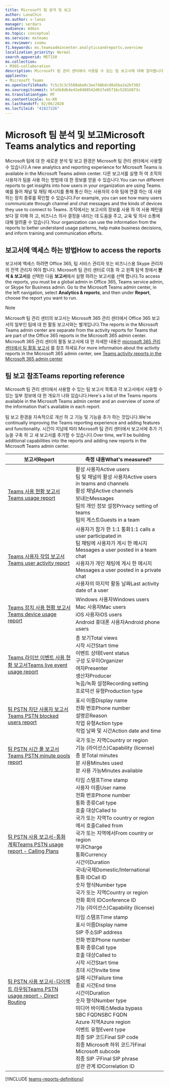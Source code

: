 ```yaml
---
title: Microsoft 팀 분석 및 보고
author: LanaChin
ms.author: v-lanac
manager: serdars
audience: Admin
ms.topic: conceptual
ms.service: msteams
ms.reviewer: svemu
f1.keywords: ms.teamsadmincenter.analyticsandreports.overview
localization_priority: Normal
search.appverid: MET150
ms.collection:
- M365-collaboration
description: Microsoft 팀 관리 센터에서 사용할 수 있는 팀 보고서에 대해 알아봅니다.
appliesto:
- Microsoft Teams
ms.openlocfilehash: fc5c3c3c5588abe0c3ee748bdcd8a5ba3a2bf302
ms.sourcegitcommit: bfa5b8db4e42e0480542d61fe05716c52016873c
ms.translationtype: MT
ms.contentlocale: ko-KR
ms.lasthandoff: 02/06/2020
ms.locfileid: "41827226"
---
```

# <a name="microsoft-teams-analytics-and-reporting"></a><span data-ttu-id="7de1f-103">Microsoft 팀 분석 및 보고</span><span class="sxs-lookup"><span data-stu-id="7de1f-103">Microsoft Teams analytics and reporting</span></span>

<span data-ttu-id="7de1f-104">Microsoft 팀에 대 한 새로운 분석 및 보고 환경은 Microsoft 팀 관리 센터에서 사용할 수 있습니다.</span><span class="sxs-lookup"><span data-stu-id="7de1f-104">A new analytics and reporting experience for Microsoft Teams is available in the Microsoft Teams admin center.</span></span> <span data-ttu-id="7de1f-105">다른 보고서를 실행 하 여 조직의 사용자가 팀을 사용 하는 방법에 대 한 정보를 얻을 수 있습니다.</span><span class="sxs-lookup"><span data-stu-id="7de1f-105">You can run different reports to get insights into how users in your organization are using Teams.</span></span> <span data-ttu-id="7de1f-106">예를 들어 채널 및 채팅 메시지를 통해 통신 하는 사용자의 수와 팀에 연결 하는 데 사용 하는 장치 종류를 확인할 수 있습니다.</span><span class="sxs-lookup"><span data-stu-id="7de1f-106">For example, you can see how many users communicate through channel and chat messages and the kinds of devices they use to connect to Teams.</span></span> <span data-ttu-id="7de1f-107">조직에서는 보고서의 정보를 사용 하 여 사용 패턴을 보다 잘 이해 하 고, 비즈니스 의사 결정을 내리는 데 도움을 주고, 교육 및 의사 소통에 대해 알려줄 수 있습니다.</span><span class="sxs-lookup"><span data-stu-id="7de1f-107">Your organization can use the information from the reports to better understand usage patterns, help make business decisions, and inform training and communication efforts.</span></span>

## <a name="how-to-access-the-reports"></a><span data-ttu-id="7de1f-108">보고서에 액세스 하는 방법</span><span class="sxs-lookup"><span data-stu-id="7de1f-108">How to access the reports</span></span>

<span data-ttu-id="7de1f-109">보고서에 액세스 하려면 Office 365, 팀 서비스 관리자 또는 비즈니스용 Skype 관리자의 전역 관리자 여야 합니다.  Microsoft 팀 관리 센터로 이동 하 고 왼쪽 탐색 창에서 **분석 & 보고서**를 선택한 다음 **보고서**에서 실행 하려는 보고서를 선택 합니다.</span><span class="sxs-lookup"><span data-stu-id="7de1f-109">To access the reports, you must be a global admin in Office 365, Teams service admin, or Skype for Business admin.  Go to the Microsoft Teams admin center, in the left navigation, select **Analytics & reports**, and then under **Report**, choose the report you want to run.</span></span>

> [!NOTE]
> <span data-ttu-id="7de1f-110">Microsoft 팀 관리 센터의 보고서는 Microsoft 365 관리 센터에서 Office 365 보고서의 일부인 팀에 대 한 활동 보고서와는 별개입니다.</span><span class="sxs-lookup"><span data-stu-id="7de1f-110">The reports in the Microsoft Teams admin center are separate from the activity reports for Teams that are part of the Office 365 reports in the Microsoft 365 admin center.</span></span> <span data-ttu-id="7de1f-111">Microsoft 365 관리 센터의 활동 보고서에 대 한 자세한 내용은 [microsoft 365 관리 센터에서 팀 활동 보고서](../teams-activity-reports.md) 를 참조 하세요.</span><span class="sxs-lookup"><span data-stu-id="7de1f-111">For more information about the activity reports in the Microsoft 365 admin center, see [Teams activity reports in the Microsoft 365 admin center](../teams-activity-reports.md)</span></span>

## <a name="teams-reporting-reference"></a><span data-ttu-id="7de1f-112">팀 보고 참조</span><span class="sxs-lookup"><span data-stu-id="7de1f-112">Teams reporting reference</span></span>

<span data-ttu-id="7de1f-113">Microsoft 팀 관리 센터에서 사용할 수 있는 팀 보고서 목록과 각 보고서에서 사용할 수 있는 일부 정보에 대 한 개요가 나와 있습니다.</span><span class="sxs-lookup"><span data-stu-id="7de1f-113">Here's a list of the Teams reports available in the Microsoft Teams admin center and an overview of some of the information that's available in each report.</span></span>

<span data-ttu-id="7de1f-114">팀 보고 환경을 지속적으로 개선 하 고 기능 및 기능을 추가 하는 것입니다.</span><span class="sxs-lookup"><span data-stu-id="7de1f-114">We're continually improving the Teams reporting experience and adding features and functionality.</span></span> <span data-ttu-id="7de1f-115">시간이 지남에 따라 Microsoft 팀 관리 센터에서 보고서에 추가 기능을 구축 하 고 새 보고서를 추가할 수 있습니다.</span><span class="sxs-lookup"><span data-stu-id="7de1f-115">Over time, we'll be building additional capabilities into the reports and adding new reports in the Microsoft Teams admin center.</span></span>

|<span data-ttu-id="7de1f-116">보고서</span><span class="sxs-lookup"><span data-stu-id="7de1f-116">Report</span></span>  |<span data-ttu-id="7de1f-117">측정 내용</span><span class="sxs-lookup"><span data-stu-id="7de1f-117">What's measured?</span></span> |
|---------|---------|
|[<span data-ttu-id="7de1f-118">Teams 사용 현황 보고서</span><span class="sxs-lookup"><span data-stu-id="7de1f-118">Teams usage report</span></span>](teams-usage-report.md)  |  <span data-ttu-id="7de1f-119">활성 사용자</span><span class="sxs-lookup"><span data-stu-id="7de1f-119">Active users</span></span><br/><span data-ttu-id="7de1f-120">팀 및 채널의 활성 사용자</span><span class="sxs-lookup"><span data-stu-id="7de1f-120">Active users in teams and channels</span></span><br/><span data-ttu-id="7de1f-121">활성 채널</span><span class="sxs-lookup"><span data-stu-id="7de1f-121">Active channels</span></span><br/><span data-ttu-id="7de1f-122">보내는</span><span class="sxs-lookup"><span data-stu-id="7de1f-122">Messages</span></span><br/><span data-ttu-id="7de1f-123">팀의 개인 정보 설정</span><span class="sxs-lookup"><span data-stu-id="7de1f-123">Privacy setting of  teams</span></span><br/><span data-ttu-id="7de1f-124">팀의 게스트</span><span class="sxs-lookup"><span data-stu-id="7de1f-124">Guests in a team</span></span>   |
|[<span data-ttu-id="7de1f-125">Teams 사용자 작업 보고서</span><span class="sxs-lookup"><span data-stu-id="7de1f-125">Teams user activity report</span></span>](user-activity-report.md)  |  <span data-ttu-id="7de1f-126">사용자가 참가 한 1:1 통화</span><span class="sxs-lookup"><span data-stu-id="7de1f-126">1:1 calls a user participated in</span></span><br/><span data-ttu-id="7de1f-127">팀 채팅에 사용자가 게시 한 메시지</span><span class="sxs-lookup"><span data-stu-id="7de1f-127">Messages a user posted in a team chat</span></span><br/><span data-ttu-id="7de1f-128">사용자가 개인 채팅에 게시 한 메시지</span><span class="sxs-lookup"><span data-stu-id="7de1f-128">Messages a user posted in a private chat</span></span><br/><span data-ttu-id="7de1f-129">사용자의 마지막 활동 날짜</span><span class="sxs-lookup"><span data-stu-id="7de1f-129">Last activity date of a user</span></span>     |
|[<span data-ttu-id="7de1f-130">Teams 장치 사용 현황 보고서</span><span class="sxs-lookup"><span data-stu-id="7de1f-130">Teams device usage report</span></span>](device-usage-report.md)   |  <span data-ttu-id="7de1f-131">Windows 사용자</span><span class="sxs-lookup"><span data-stu-id="7de1f-131">Windows users</span></span><br/><span data-ttu-id="7de1f-132">Mac 사용자</span><span class="sxs-lookup"><span data-stu-id="7de1f-132">Mac users</span></span><br/><span data-ttu-id="7de1f-133">iOS 사용자</span><span class="sxs-lookup"><span data-stu-id="7de1f-133">iOS users</span></span><br/><span data-ttu-id="7de1f-134">Android 휴대폰 사용자</span><span class="sxs-lookup"><span data-stu-id="7de1f-134">Android phone users</span></span>     |
|[<span data-ttu-id="7de1f-135">Teams 라이브 이벤트 사용 현황 보고서</span><span class="sxs-lookup"><span data-stu-id="7de1f-135">Teams live event usage report</span></span>](teams-live-event-usage-report.md)   |  <span data-ttu-id="7de1f-136">총 보기</span><span class="sxs-lookup"><span data-stu-id="7de1f-136">Total views</span></span><br><span data-ttu-id="7de1f-137">시작 시간</span><span class="sxs-lookup"><span data-stu-id="7de1f-137">Start time</span></span><br><span data-ttu-id="7de1f-138">이벤트 상태</span><span class="sxs-lookup"><span data-stu-id="7de1f-138">Event status</span></span><br><span data-ttu-id="7de1f-139">구성 도우미</span><span class="sxs-lookup"><span data-stu-id="7de1f-139">Organizer</span></span><br><span data-ttu-id="7de1f-140">여자</span><span class="sxs-lookup"><span data-stu-id="7de1f-140">Presenter</span></span><br><span data-ttu-id="7de1f-141">생산자</span><span class="sxs-lookup"><span data-stu-id="7de1f-141">Producer</span></span><br><span data-ttu-id="7de1f-142">녹음/녹화 설정</span><span class="sxs-lookup"><span data-stu-id="7de1f-142">Recording setting</span></span><br><span data-ttu-id="7de1f-143">프로덕션 유형</span><span class="sxs-lookup"><span data-stu-id="7de1f-143">Production type</span></span>    |
|[<span data-ttu-id="7de1f-144">팀 PSTN 차단 사용자 보고서</span><span class="sxs-lookup"><span data-stu-id="7de1f-144">Teams PSTN blocked users report</span></span>](pstn-blocked-users-report.md)   |  <span data-ttu-id="7de1f-145">표시 이름</span><span class="sxs-lookup"><span data-stu-id="7de1f-145">Display name</span></span><br><span data-ttu-id="7de1f-146">전화 번호</span><span class="sxs-lookup"><span data-stu-id="7de1f-146">Phone number</span></span><br><span data-ttu-id="7de1f-147">설명은</span><span class="sxs-lookup"><span data-stu-id="7de1f-147">Reason</span></span><br><span data-ttu-id="7de1f-148">작업 유형</span><span class="sxs-lookup"><span data-stu-id="7de1f-148">Action type</span></span><br><span data-ttu-id="7de1f-149">작업 날짜 및 시간</span><span class="sxs-lookup"><span data-stu-id="7de1f-149">Action date and time</span></span>   |
|[<span data-ttu-id="7de1f-150">팀 PSTN 시간 풀 보고서</span><span class="sxs-lookup"><span data-stu-id="7de1f-150">Teams PSTN minute pools report</span></span>](pstn-minute-pools-report.md) |  <span data-ttu-id="7de1f-151">국가 또는 지역</span><span class="sxs-lookup"><span data-stu-id="7de1f-151">Country or region</span></span><br><span data-ttu-id="7de1f-152">기능 (라이선스)</span><span class="sxs-lookup"><span data-stu-id="7de1f-152">Capability (license)</span></span> <br><span data-ttu-id="7de1f-153">총 분</span><span class="sxs-lookup"><span data-stu-id="7de1f-153">Total minutes</span></span><br><span data-ttu-id="7de1f-154">분 사용</span><span class="sxs-lookup"><span data-stu-id="7de1f-154">Minutes used</span></span><br><span data-ttu-id="7de1f-155">분 사용 가능</span><span class="sxs-lookup"><span data-stu-id="7de1f-155">Minutes available</span></span>|
|[<span data-ttu-id="7de1f-156">팀 PSTN 사용 보고서-통화 계획</span><span class="sxs-lookup"><span data-stu-id="7de1f-156">Teams PSTN usage report - Calling Plans</span></span>](pstn-usage-report.md#calling-plans)|  <span data-ttu-id="7de1f-157">타임 스탬프</span><span class="sxs-lookup"><span data-stu-id="7de1f-157">Time stamp</span></span><br><span data-ttu-id="7de1f-158">사용자 이름</span><span class="sxs-lookup"><span data-stu-id="7de1f-158">User name</span></span><br><span data-ttu-id="7de1f-159">전화 번호</span><span class="sxs-lookup"><span data-stu-id="7de1f-159">Phone number</span></span><br><span data-ttu-id="7de1f-160">통화 종류</span><span class="sxs-lookup"><span data-stu-id="7de1f-160">Call type</span></span> <br><span data-ttu-id="7de1f-161">호출 대상</span><span class="sxs-lookup"><span data-stu-id="7de1f-161">Called to</span></span><br><span data-ttu-id="7de1f-162">국가 또는 지역</span><span class="sxs-lookup"><span data-stu-id="7de1f-162">To country or region</span></span> <br><span data-ttu-id="7de1f-163">에서 호출</span><span class="sxs-lookup"><span data-stu-id="7de1f-163">Called from</span></span> <br><span data-ttu-id="7de1f-164">국가 또는 지역에서</span><span class="sxs-lookup"><span data-stu-id="7de1f-164">From country or region</span></span><br><span data-ttu-id="7de1f-165">부과</span><span class="sxs-lookup"><span data-stu-id="7de1f-165">Charge</span></span><br><span data-ttu-id="7de1f-166">통화</span><span class="sxs-lookup"><span data-stu-id="7de1f-166">Currency</span></span><br><span data-ttu-id="7de1f-167">시간이</span><span class="sxs-lookup"><span data-stu-id="7de1f-167">Duration</span></span><br><span data-ttu-id="7de1f-168">국내/국제</span><span class="sxs-lookup"><span data-stu-id="7de1f-168">Domestic/International</span></span><br><span data-ttu-id="7de1f-169">통화 ID</span><span class="sxs-lookup"><span data-stu-id="7de1f-169">Call ID</span></span><br><span data-ttu-id="7de1f-170">숫자 형식</span><span class="sxs-lookup"><span data-stu-id="7de1f-170">Number type</span></span><br><span data-ttu-id="7de1f-171">국가 또는 지역</span><span class="sxs-lookup"><span data-stu-id="7de1f-171">Country or region</span></span><br><span data-ttu-id="7de1f-172">전화 회의 ID</span><span class="sxs-lookup"><span data-stu-id="7de1f-172">Conference ID</span></span><br><span data-ttu-id="7de1f-173">기능 (라이선스)</span><span class="sxs-lookup"><span data-stu-id="7de1f-173">Capability (license)</span></span>|
|[<span data-ttu-id="7de1f-174">팀 PSTN 사용 보고서-다이렉트 라우팅</span><span class="sxs-lookup"><span data-stu-id="7de1f-174">Teams PSTN usage report - Direct Routing</span></span>](pstn-usage-report.md#direct-routing)  |  <span data-ttu-id="7de1f-175">타임 스탬프</span><span class="sxs-lookup"><span data-stu-id="7de1f-175">Time stamp</span></span><br><span data-ttu-id="7de1f-176">표시 이름</span><span class="sxs-lookup"><span data-stu-id="7de1f-176">Display name</span></span><br><span data-ttu-id="7de1f-177">SIP 주소</span><span class="sxs-lookup"><span data-stu-id="7de1f-177">SIP address</span></span><br><span data-ttu-id="7de1f-178">전화 번호</span><span class="sxs-lookup"><span data-stu-id="7de1f-178">Phone number</span></span> <br><span data-ttu-id="7de1f-179">통화 종류</span><span class="sxs-lookup"><span data-stu-id="7de1f-179">Call type</span></span><br><span data-ttu-id="7de1f-180">호출 대상</span><span class="sxs-lookup"><span data-stu-id="7de1f-180">Called to</span></span><br><span data-ttu-id="7de1f-181">시작 시간</span><span class="sxs-lookup"><span data-stu-id="7de1f-181">Start time</span></span><br><span data-ttu-id="7de1f-182">초대 시간</span><span class="sxs-lookup"><span data-stu-id="7de1f-182">Invite time</span></span><br><span data-ttu-id="7de1f-183">실패 시간</span><span class="sxs-lookup"><span data-stu-id="7de1f-183">Failure time</span></span><br><span data-ttu-id="7de1f-184">종료 시간</span><span class="sxs-lookup"><span data-stu-id="7de1f-184">End time</span></span><br><span data-ttu-id="7de1f-185">시간이</span><span class="sxs-lookup"><span data-stu-id="7de1f-185">Duration</span></span><br><span data-ttu-id="7de1f-186">숫자 형식</span><span class="sxs-lookup"><span data-stu-id="7de1f-186">Number type</span></span><br><span data-ttu-id="7de1f-187">미디어 바이패스</span><span class="sxs-lookup"><span data-stu-id="7de1f-187">Media bypass</span></span><br><span data-ttu-id="7de1f-188">SBC FQDN</span><span class="sxs-lookup"><span data-stu-id="7de1f-188">SBC FQDN</span></span><br><span data-ttu-id="7de1f-189">Azure 지역</span><span class="sxs-lookup"><span data-stu-id="7de1f-189">Azure region</span></span><br><span data-ttu-id="7de1f-190">이벤트 유형</span><span class="sxs-lookup"><span data-stu-id="7de1f-190">Event type</span></span><br><span data-ttu-id="7de1f-191">최종 SIP 코드</span><span class="sxs-lookup"><span data-stu-id="7de1f-191">Final SIP code</span></span><br><span data-ttu-id="7de1f-192">최종 Microsoft 하위 코드가</span><span class="sxs-lookup"><span data-stu-id="7de1f-192">Final Microsoft subcode</span></span><br><span data-ttu-id="7de1f-193">최종 SIP 구</span><span class="sxs-lookup"><span data-stu-id="7de1f-193">Final SIP phrase</span></span><br><span data-ttu-id="7de1f-194">상관 관계 ID</span><span class="sxs-lookup"><span data-stu-id="7de1f-194">Correlation ID</span></span>  |

[!INCLUDE [teams-reports-definitions](../includes/teams-reports-definitions.md)]
